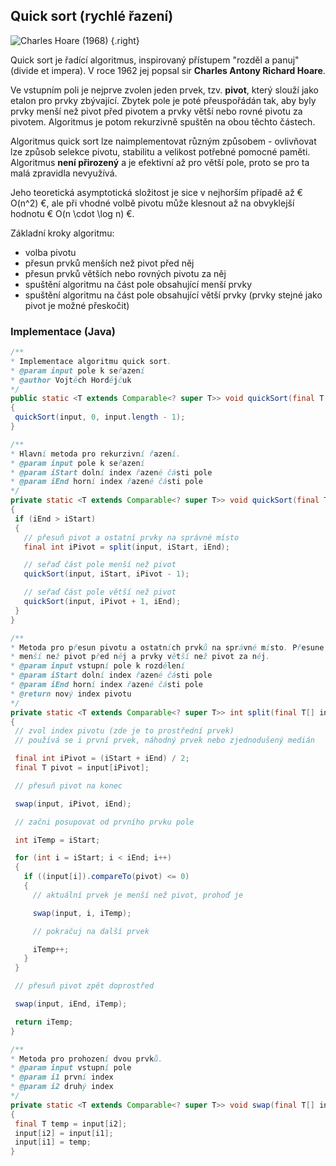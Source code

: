 ## Quick sort (rychlé řazení)

![Charles Hoare (1968)](hoare.jpg) {.right}

Quick sort je řadící algoritmus, inspirovaný přístupem "rozděl a panuj" (divide et impera). V roce 1962 jej popsal sir **Charles Antony Richard Hoare**.

Ve vstupním poli je nejprve zvolen jeden prvek, tzv. **pivot**, který slouží jako etalon pro prvky zbývající. Zbytek pole je poté přeuspořádán tak, aby byly prvky menší než pivot před pivotem a prvky větší nebo rovné pivotu za pivotem. Algoritmus je potom rekurzivně spuštěn na obou těchto částech.

Algoritmus quick sort lze naimplementovat různým způsobem - ovlivňovat lze způsob selekce pivotu, stabilitu a velikost potřebné pomocné paměti. Algoritmus **není přirozený** a je efektivní až pro větší pole, proto se pro ta malá zpravidla nevyužívá.

Jeho teoretická asymptotická složitost je sice v nejhorším případě až € O(n^2) €, ale při vhodné volbě pivotu může klesnout až na obvyklejší hodnotu € O(n \cdot \log n) €.

Základní kroky algoritmu:

- volba pivotu
- přesun prvků menších než pivot před něj
- přesun prvků větších nebo rovných pivotu za něj
- spuštění algoritmu na část pole obsahující menší prvky
- spuštění algoritmu na část pole obsahující větší prvky (prvky stejné jako pivot je možné přeskočit)

### Implementace (Java)

```java
/**
* Implementace algoritmu quick sort.
* @param input pole k seřazení
* @author Vojtěch Hordějčuk
*/
public static <T extends Comparable<? super T>> void quickSort(final T[] input)
{
 quickSort(input, 0, input.length - 1);
}

/**
* Hlavní metoda pro rekurzivní řazení.
* @param input pole k seřazení
* @param iStart dolní index řazené části pole
* @param iEnd horní index řazené části pole
*/
private static <T extends Comparable<? super T>> void quickSort(final T[] input, final int iStart, final int iEnd)
{
 if (iEnd > iStart)
 {
   // přesuň pivot a ostatní prvky na správné místo
   final int iPivot = split(input, iStart, iEnd);

   // seřaď část pole menší než pivot
   quickSort(input, iStart, iPivot - 1);

   // seřaď část pole větší než pivot
   quickSort(input, iPivot + 1, iEnd);
 }
}

/**
* Metoda pro přesun pivotu a ostatních prvků na správné místo. Přesune prvky
* menší než pivot před něj a prvky větší než pivot za něj.
* @param input vstupní pole k rozdělení
* @param iStart dolní index řazené části pole
* @param iEnd horní index řazené části pole
* @return nový index pivotu
*/
private static <T extends Comparable<? super T>> int split(final T[] input, final int iStart, final int iEnd)
{
 // zvol index pivotu (zde je to prostřední prvek)
 // používá se i první prvek, náhodný prvek nebo zjednodušený medián

 final int iPivot = (iStart + iEnd) / 2;
 final T pivot = input[iPivot];

 // přesuň pivot na konec

 swap(input, iPivot, iEnd);

 // začni posupovat od prvního prvku pole

 int iTemp = iStart;

 for (int i = iStart; i < iEnd; i++)
 {
   if ((input[i]).compareTo(pivot) <= 0)
   {
     // aktuální prvek je menší než pivot, prohoď je

     swap(input, i, iTemp);

     // pokračuj na další prvek

     iTemp++;
   }
 }

 // přesuň pivot zpět doprostřed

 swap(input, iEnd, iTemp);

 return iTemp;
}

/**
* Metoda pro prohození dvou prvků.
* @param input vstupní pole
* @param i1 první index
* @param i2 druhý index
*/
private static <T extends Comparable<? super T>> void swap(final T[] input, final int i1, final int i2)
{
 final T temp = input[i2];
 input[i2] = input[i1];
 input[i1] = temp;
}
```